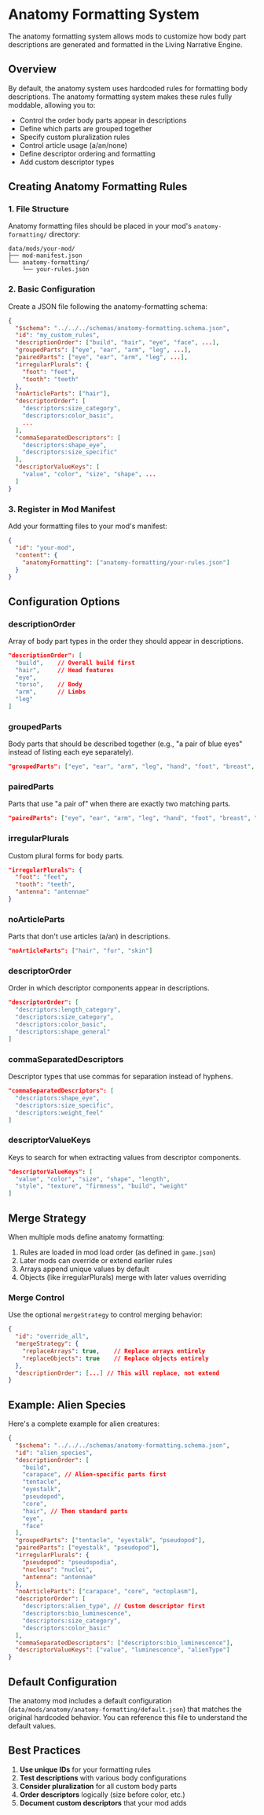 # Anatomy Formatting System

The anatomy formatting system allows mods to customize how body part descriptions are generated and formatted in the Living Narrative Engine.

## Overview

By default, the anatomy system uses hardcoded rules for formatting body descriptions. The anatomy formatting system makes these rules fully moddable, allowing you to:

- Control the order body parts appear in descriptions
- Define which parts are grouped together
- Specify custom pluralization rules
- Control article usage (a/an/none)
- Define descriptor ordering and formatting
- Add custom descriptor types

## Creating Anatomy Formatting Rules

### 1. File Structure

Anatomy formatting files should be placed in your mod's `anatomy-formatting/` directory:

```
data/mods/your-mod/
├── mod-manifest.json
└── anatomy-formatting/
    └── your-rules.json
```

### 2. Basic Configuration

Create a JSON file following the anatomy-formatting schema:

```json
{
  "$schema": "../../../schemas/anatomy-formatting.schema.json",
  "id": "my_custom_rules",
  "descriptionOrder": ["build", "hair", "eye", "face", ...],
  "groupedParts": ["eye", "ear", "arm", "leg", ...],
  "pairedParts": ["eye", "ear", "arm", "leg", ...],
  "irregularPlurals": {
    "foot": "feet",
    "tooth": "teeth"
  },
  "noArticleParts": ["hair"],
  "descriptorOrder": [
    "descriptors:size_category",
    "descriptors:color_basic",
    ...
  ],
  "commaSeparatedDescriptors": [
    "descriptors:shape_eye",
    "descriptors:size_specific"
  ],
  "descriptorValueKeys": [
    "value", "color", "size", "shape", ...
  ]
}
```

### 3. Register in Mod Manifest

Add your formatting files to your mod's manifest:

```json
{
  "id": "your-mod",
  "content": {
    "anatomyFormatting": ["anatomy-formatting/your-rules.json"]
  }
}
```

## Configuration Options

### descriptionOrder

Array of body part types in the order they should appear in descriptions.

```json
"descriptionOrder": [
  "build",    // Overall build first
  "hair",     // Head features
  "eye",
  "torso",    // Body
  "arm",      // Limbs
  "leg"
]
```

### groupedParts

Body parts that should be described together (e.g., "a pair of blue eyes" instead of listing each eye separately).

```json
"groupedParts": ["eye", "ear", "arm", "leg", "hand", "foot", "breast", "wing"]
```

### pairedParts

Parts that use "a pair of" when there are exactly two matching parts.

```json
"pairedParts": ["eye", "ear", "arm", "leg", "hand", "foot", "breast", "wing"]
```

### irregularPlurals

Custom plural forms for body parts.

```json
"irregularPlurals": {
  "foot": "feet",
  "tooth": "teeth",
  "antenna": "antennae"
}
```

### noArticleParts

Parts that don't use articles (a/an) in descriptions.

```json
"noArticleParts": ["hair", "fur", "skin"]
```

### descriptorOrder

Order in which descriptor components appear in descriptions.

```json
"descriptorOrder": [
  "descriptors:length_category",
  "descriptors:size_category",
  "descriptors:color_basic",
  "descriptors:shape_general"
]
```

### commaSeparatedDescriptors

Descriptor types that use commas for separation instead of hyphens.

```json
"commaSeparatedDescriptors": [
  "descriptors:shape_eye",
  "descriptors:size_specific",
  "descriptors:weight_feel"
]
```

### descriptorValueKeys

Keys to search for when extracting values from descriptor components.

```json
"descriptorValueKeys": [
  "value", "color", "size", "shape", "length",
  "style", "texture", "firmness", "build", "weight"
]
```

## Merge Strategy

When multiple mods define anatomy formatting:

1. Rules are loaded in mod load order (as defined in `game.json`)
2. Later mods can override or extend earlier rules
3. Arrays append unique values by default
4. Objects (like irregularPlurals) merge with later values overriding

### Merge Control

Use the optional `mergeStrategy` to control merging behavior:

```json
{
  "id": "override_all",
  "mergeStrategy": {
    "replaceArrays": true,    // Replace arrays entirely
    "replaceObjects": true    // Replace objects entirely
  },
  "descriptionOrder": [...] // This will replace, not extend
}
```

## Example: Alien Species

Here's a complete example for alien creatures:

```json
{
  "$schema": "../../../schemas/anatomy-formatting.schema.json",
  "id": "alien_species",
  "descriptionOrder": [
    "build",
    "carapace", // Alien-specific parts first
    "tentacle",
    "eyestalk",
    "pseudopod",
    "core",
    "hair", // Then standard parts
    "eye",
    "face"
  ],
  "groupedParts": ["tentacle", "eyestalk", "pseudopod"],
  "pairedParts": ["eyestalk", "pseudopod"],
  "irregularPlurals": {
    "pseudopod": "pseudopodia",
    "nucleus": "nuclei",
    "antenna": "antennae"
  },
  "noArticleParts": ["carapace", "core", "ectoplasm"],
  "descriptorOrder": [
    "descriptors:alien_type", // Custom descriptor first
    "descriptors:bio_luminescence",
    "descriptors:size_category",
    "descriptors:color_basic"
  ],
  "commaSeparatedDescriptors": ["descriptors:bio_luminescence"],
  "descriptorValueKeys": ["value", "luminescence", "alienType"]
}
```

## Default Configuration

The anatomy mod includes a default configuration (`data/mods/anatomy/anatomy-formatting/default.json`) that matches the original hardcoded behavior. You can reference this file to understand the default values.

## Best Practices

1. **Use unique IDs** for your formatting rules
2. **Test descriptions** with various body configurations
3. **Consider pluralization** for all custom body parts
4. **Order descriptors** logically (size before color, etc.)
5. **Document custom descriptors** that your mod adds
